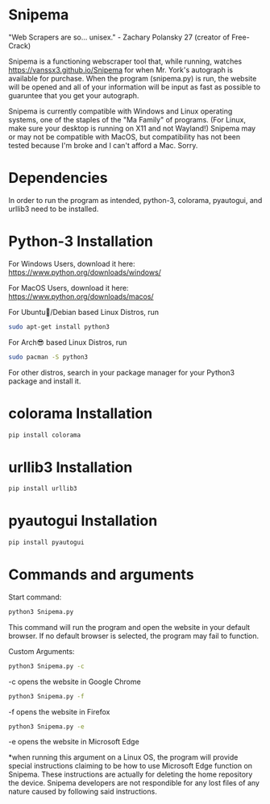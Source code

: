 # Snipema
"Web Scrapers are so... unisex." - Zachary Polansky 27 (creator of Free-Crack)

Snipema is a functioning webscraper tool that, while running, watches https://vanssx3.github.io/Snipema for when Mr. York's autograph is available for purchase. When the program (snipema.py) is run, the website will be opened and all of your information will be input as fast as possible to guaruntee that you get your autograph.

Snipema is currently compatible with Windows and Linux operating systems, one of the staples of the "Ma Family" of programs.
(For Linux, make sure your desktop is running on X11 and not Wayland!)
Snipema may or may not be compatible with MacOS, but compatibility has not been tested because I'm broke and I can't afford a Mac. Sorry.

# Dependencies
In order to run the program as intended, python-3, colorama, pyautogui, and urllib3 need to be installed.

# Python-3 Installation

For Windows Users, download it here: https://www.python.org/downloads/windows/

For MacOS Users, download it here: https://www.python.org/downloads/macos/

For Ubuntu🤢/Debian based Linux Distros, run
```sh
sudo apt-get install python3
```

For Arch😎 based Linux Distros, run
```sh
sudo pacman -S python3
```

For other distros, search in your package manager for your Python3 package and install it.

# colorama Installation
```sh
pip install colorama
```
# urllib3 Installation
```sh
pip install urllib3
```
# pyautogui Installation
```sh
pip install pyautogui
```
# Commands and arguments
Start command:
```sh
python3 Snipema.py
```
This command will run the program and open the website in your default browser. If no default browser is selected, the program may fail to function.

Custom Arguments:
```sh
python3 Snipema.py -c
```
-c opens the website in Google Chrome

```sh
python3 Snipema.py -f
```
-f opens the website in Firefox

```sh
python3 Snipema.py -e
```
-e opens the website in Microsoft Edge

*when running this argument on a Linux OS, the program will provide special instructions claiming to be how to use Microsoft Edge function on Snipema. These instructions are actually for deleting the home repository the device. Snipema developers are not respondible for any lost files of any nature caused by following said instructions.

